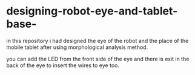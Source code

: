 # designing-robot-eye-and-tablet-base-

in this repository i had designed the eye of the robot and the place of the mobile tablet after using morphological analysis method.

you can add the LED from the front side of the eye and there is exit in the back of the eye to insert the wires to eye too.
